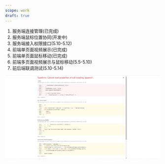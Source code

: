 ```yaml
---
scope: work
draft: true
---
```

1. 服务端连接管理(已完成)
2. 服务端鼠标位置协同(开发中)
3. 服务端接入权限接口(5.10-5.12)
4. 前端单页面视频展示(已完成)
5. 前端单页面鼠标移动(已完成)
6. 前端多页面视频展示与鼠标移动(5.5-5.10)
7. 前后端联调测试(5.10-5.14)



![image-20220506111622807](_attachments/在线会议计划/image-20220506111622807.png)
